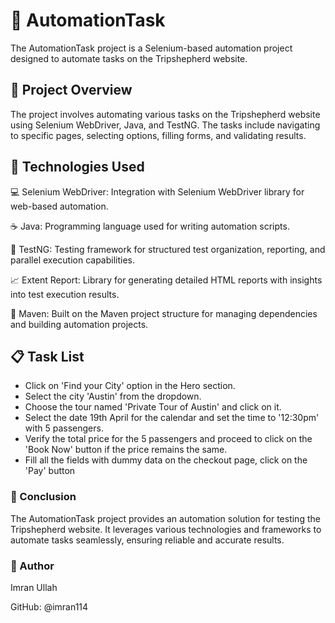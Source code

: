 # 🤖 AutomationTask
The AutomationTask project is a Selenium-based automation project designed to automate tasks on the Tripshepherd website.

 ## 🌟 Project Overview
The project involves automating various tasks on the Tripshepherd website using Selenium WebDriver, Java, and TestNG. The tasks include navigating to specific pages, selecting options, filling forms, and validating results.

## 🚀 Technologies Used
💻 Selenium WebDriver: Integration with Selenium WebDriver library for web-based automation.

☕ Java: Programming language used for writing automation scripts.

🧪 TestNG: Testing framework for structured test organization, reporting, and parallel execution capabilities.

📈 Extent Report: Library for generating detailed HTML reports with insights into test execution results.

🔧 Maven: Built on the Maven project structure for managing dependencies and building automation projects.

## 📋 Task List
* Click on 'Find your City' option in the Hero section.
* Select the city 'Austin' from the dropdown.
* Choose the tour named 'Private Tour of Austin' and click on it.
* Select the date 19th April for the calendar and set the time to '12:30pm' with 5 passengers.
* Verify the total price for the 5 passengers and proceed to click on the 'Book Now' button if the price remains the same.
* Fill all the fields with dummy data on the checkout page, click on the 'Pay' button


### 🎯 Conclusion
The AutomationTask project provides an automation solution for testing the Tripshepherd website. It leverages various technologies and frameworks to automate tasks seamlessly, ensuring reliable and accurate results.

### 👤 Author
   Imran Ullah

GitHub: @imran114